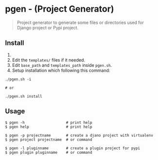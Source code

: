 pgen - (Project Generator)
===========================

> Project generator to generate some files or directories
> used for Django project or Pypi project.


Install
---------

1.
2. Edit the `templates/` files if it needed.
3. Edit `base_path` and `templates_path` inside `pgen.sh`.
4. Setup installation which following this command:

```
./pgen.sh -i

# or

./pgen.sh install
```


Usage
---------

```
$ pgen -h                   # print help
$ pgen help                 # print help

$ pgen -p projectname       # create a djano project with virtualenv
$ pgen project projectname  # or command

$ pgen -l pluginname        # create a plugin project for pypi
$ pgen plugin pluginname    # or command
```
